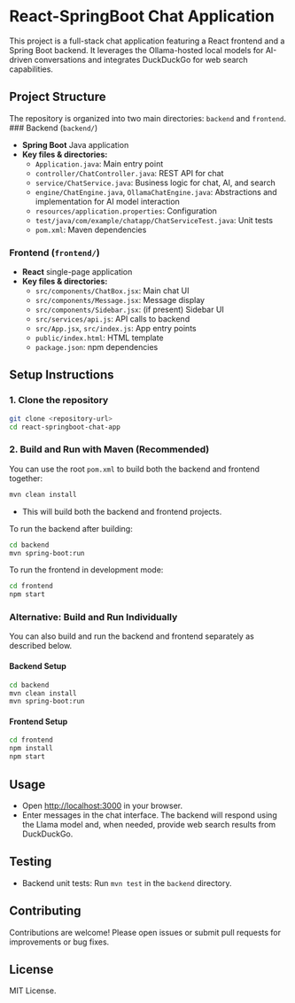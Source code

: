 # React-SpringBoot Chat Application

This project is a full-stack chat application featuring a React frontend and a Spring Boot backend. It leverages the Ollama-hosted local models for AI-driven conversations and integrates DuckDuckGo for web search capabilities.

## Project Structure

The repository is organized into two main directories: `backend` and `frontend`. ### Backend (`backend/`)
- **Spring Boot** Java application
- **Key files & directories:**
  - `Application.java`: Main entry point
  - `controller/ChatController.java`: REST API for chat
  - `service/ChatService.java`: Business logic for chat, AI, and search
  - `engine/ChatEngine.java`, `OllamaChatEngine.java`: Abstractions and implementation for AI model interaction
  - `resources/application.properties`: Configuration
  - `test/java/com/example/chatapp/ChatServiceTest.java`: Unit tests
  - `pom.xml`: Maven dependencies

### Frontend (`frontend/`)
- **React** single-page application
- **Key files & directories:**
  - `src/components/ChatBox.jsx`: Main chat UI
  - `src/components/Message.jsx`: Message display
  - `src/components/Sidebar.jsx`: (if present) Sidebar UI
  - `src/services/api.js`: API calls to backend
  - `src/App.jsx`, `src/index.js`: App entry points
  - `public/index.html`: HTML template
  - `package.json`: npm dependencies

## Setup Instructions

### 1. Clone the repository
```sh
git clone <repository-url>
cd react-springboot-chat-app
```

### 2. Build and Run with Maven (Recommended)
You can use the root `pom.xml` to build both the backend and frontend together:
```sh
mvn clean install
```
- This will build both the backend and frontend projects.

To run the backend after building:
```sh
cd backend
mvn spring-boot:run
```

To run the frontend in development mode:
```sh
cd frontend
npm start
```

### Alternative: Build and Run Individually
You can also build and run the backend and frontend separately as described below.

#### Backend Setup
```sh
cd backend
mvn clean install
mvn spring-boot:run
```

#### Frontend Setup
```sh
cd frontend
npm install
npm start
```

## Usage

- Open [http://localhost:3000](http://localhost:3000) in your browser.
- Enter messages in the chat interface. The backend will respond using the Llama model and, when needed, provide web search results from DuckDuckGo.

## Testing

- Backend unit tests: Run `mvn test` in the `backend` directory.

## Contributing

Contributions are welcome! Please open issues or submit pull requests for improvements or bug fixes.

## License

MIT License.

